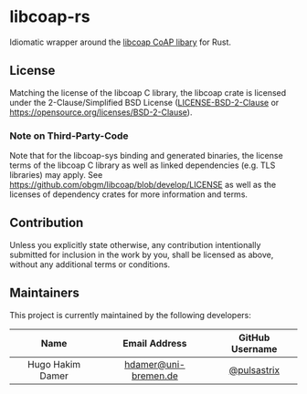# libcoap-rs

Idiomatic wrapper around the [libcoap CoAP libary](https://github.com/obgm/libcoap) for Rust.

## License

Matching the license of the libcoap C library, the libcoap crate is licensed under the 
2-Clause/Simplified BSD License ([LICENSE-BSD-2-Clause](LICENSE-BSD-2-CLAUSE) or https://opensource.org/licenses/BSD-2-Clause).

### Note on Third-Party-Code
Note that for the libcoap-sys binding and generated binaries, the license terms of the libcoap C library as well as 
linked dependencies (e.g. TLS libraries) may apply.
See https://github.com/obgm/libcoap/blob/develop/LICENSE as well as the licenses of dependency crates for more 
information and terms.

## Contribution

Unless you explicitly state otherwise, any contribution intentionally submitted
for inclusion in the work by you, shall be licensed as above, without any additional terms or conditions.

## Maintainers

This project is currently maintained by the following developers:

|       Name       |    Email Address     |               GitHub Username                |
|:----------------:|:--------------------:|:--------------------------------------------:|
| Hugo Hakim Damer | hdamer@uni-bremen.de | [@pulsastrix](https://github.com/pulsastrix) |
